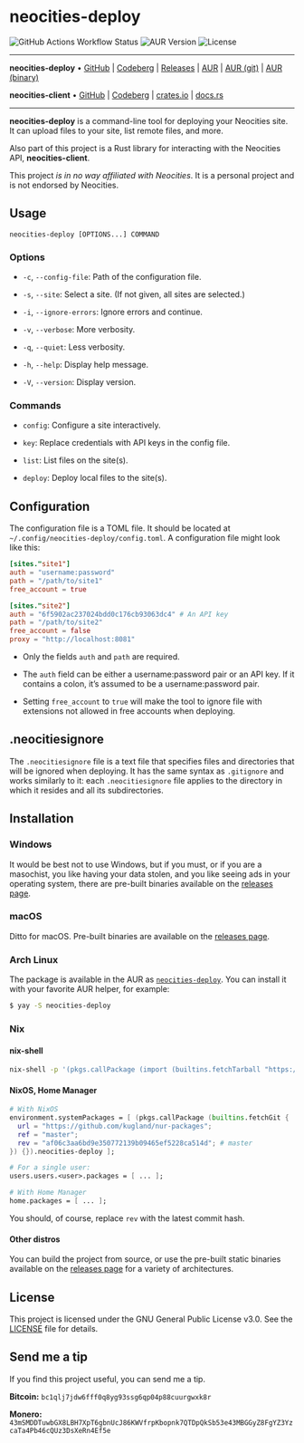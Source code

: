 # neocities-deploy

![GitHub Actions Workflow Status](https://img.shields.io/github/actions/workflow/status/kugland/neocities-deploy/.github%2Fworkflows%2Fci.yml) ![AUR Version](https://img.shields.io/aur/version/neocities-deploy) ![License](https://img.shields.io/github/license/kugland/neocities-deploy)

---

**neocities-deploy** •
[GitHub](https://github.com/kugland/neocities-deploy) |
[Codeberg](https://codeberg.org/kugland/neocities-deploy) |
[Releases](https://github.com/kugland/neocities-deploy/releases/latest) |
[AUR](https://aur.archlinux.org/packages/neocities-deploy) |
[AUR (git)](https://aur.archlinux.org/packages/neocities-deploy-git) |
[AUR (binary)](https://aur.archlinux.org/packages/neocities-deploy-bin)

**neocities-client** •
[GitHub](https://github.com/kugland/neocities-client) |
[Codeberg](https://codeberg.org/kugland/neocities-client) |
[crates.io](https://crates.io/crates/neocities-client) |
[docs.rs](https://docs.rs/neocities-client)

---

**neocities-deploy** is a command-line tool for deploying your Neocities site.
It can upload files to your site, list remote files, and more.

Also part of this project is a Rust library for interacting with the Neocities
API, **neocities-client**.

This project *is in no way affiliated with Neocities*. It is a personal project
and is not endorsed by Neocities.

## Usage

```neocities-deploy [OPTIONS...] COMMAND```

### Options

* `-c`, `--config-file`: Path of the configuration file.

* `-s`, `--site`: Select a site. (If not given, all sites are selected.)

* `-i`, `--ignore-errors`: Ignore errors and continue.

* `-v`, `--verbose`: More verbosity.

* `-q`, `--quiet`: Less verbosity.

* `-h`, `--help`: Display help message.

* `-V`, `--version`: Display version.

### Commands

* `config`: Configure a site interactively.

* `key`: Replace credentials with API keys in the config file.

* `list`: List files on the site(s).

* `deploy`: Deploy local files to the site(s).

## Configuration

The configuration file is a TOML file. It should be located at
`~/.config/neocities-deploy/config.toml`. A configuration file might look like
this:

```toml
[sites."site1"]
auth = "username:password"
path = "/path/to/site1"
free_account = true

[sites."site2"]
auth = "6f5902ac237024bdd0c176cb93063dc4" # An API key
path = "/path/to/site2"
free_account = false
proxy = "http://localhost:8081"
```

* Only the fields `auth` and `path` are required.

* The `auth` field can be either a username:password pair or an API key. If it
contains a colon, it’s assumed to be a username:password pair.

* Setting `free_account` to `true` will make the tool to ignore file with
extensions not allowed in free accounts when deploying.

## .neocitiesignore

The `.neocitiesignore` file is a text file that specifies files and directories
that will be ignored when deploying. It has the same syntax as `.gitignore` and
works similarly to it: each `.neocitiesignore` file applies to the directory in
which it resides and all its subdirectories.

## Installation

### Windows

It would be best not to use Windows, but if you must, or if you are a masochist,
you like having your data stolen, and you like seeing ads in your operating system,
there are pre-built binaries available on the [releases page](https://github.com/kugland/neocities-deploy/releases/latest).

### macOS

Ditto for macOS. Pre-built binaries are available on the [releases page](https://github.com/kugland/neocities-deploy/releases/latest).

### Arch Linux

The package is available in the AUR as [`neocities-deploy`](https://aur.archlinux.org/packages/neocities-deploy).
You can install it with your favorite AUR helper, for example:

```sh
$ yay -S neocities-deploy
```

### Nix

#### nix-shell

```sh
nix-shell -p '(pkgs.callPackage (import (builtins.fetchTarball "https://github.com/kugland/nur-packages/tarball/master")) { }).neocities-deploy'
```

#### NixOS, Home Manager

```nix
# With NixOS
environment.systemPackages = [ (pkgs.callPackage (builtins.fetchGit {
  url = "https://github.com/kugland/nur-packages";
  ref = "master";
  rev = "af06c3aa6bd9e350772139b09465ef5228ca514d"; # master
}) {}).neocities-deploy ];

# For a single user:
users.users.<user>.packages = [ ... ];

# With Home Manager
home.packages = [ ... ];
```

You should, of course, replace `rev` with the latest commit hash.

#### Other distros

You can build the project from source, or use the pre-built static binaries
available on the [releases page](https://github.com/kugland/neocities-deploy/releases/latest) for
a variety of architectures.

## License

This project is licensed under the GNU General Public License v3.0. See the
[LICENSE](LICENSE) file for details.

## Send me a tip

If you find this project useful, you can send me a tip.

**Bitcoin:** `bc1qlj7jdw6fff0q8yg93ssg6qp04p88cuurgwxk8r`

**Monero:** `43mSMDDTuwbGX8LBH7XpT6gbnUcJ86KWVfrpKbopnk7QTDpQkSb53e43MBGGyZ8FgYZ3YzcaTa4Pb46cQUz3DsXeRn4Ef5e`
